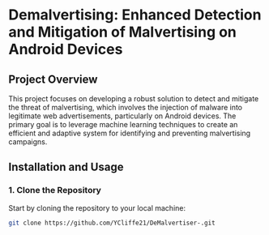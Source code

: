 # Demalvertising: Enhanced Detection and Mitigation of Malvertising on Android Devices

## Project Overview
This project focuses on developing a robust solution to detect and mitigate the threat of malvertising, which involves the injection of malware into legitimate web advertisements, particularly on Android devices. The primary goal is to leverage machine learning techniques to create an efficient and adaptive system for identifying and preventing malvertising campaigns.

## Installation and Usage

### 1. Clone the Repository
Start by cloning the repository to your local machine:
```bash
git clone https://github.com/YCliffe21/DeMalvertiser-.git
